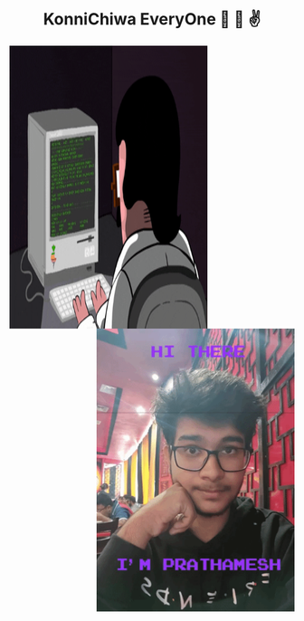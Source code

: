 # <div align="center" >KonniChiwa EveryOne :metal: :wave: :v: </div>
<p >
<img align="left" width="350" height="500" src="https://github.com/PrathameshDeshpande/PrathameshDeshpande/blob/master/giphy.gif">
<img align="right" width="350" height="500" src="https://github.com/PrathameshDeshpande/PrathameshDeshpande/blob/master/giphy (1).gif">
</p>
